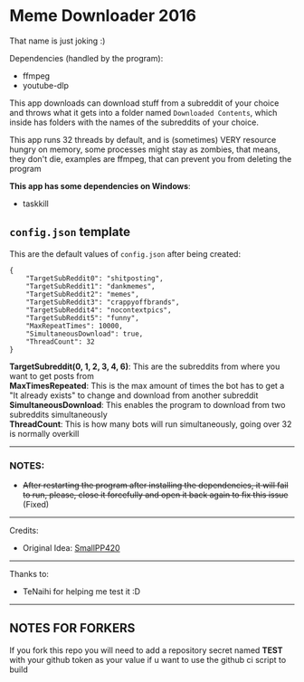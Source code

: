 ﻿# Meme Downloader 2016

That name is just joking :)

Dependencies (handled by the program):

  - ffmpeg
  - youtube-dlp

This app downloads can download stuff from a subreddit of your choice and throws what it gets into a folder named `Downloaded Contents`, which inside has folders with the names of the subreddits of your choice.

This app runs 32 threads by default, and is (sometimes) VERY resource hungry on memory, some processes might stay as zombies, that means, they don't die, examples are ffmpeg, that can prevent you from deleting the program 

**This app has some dependencies on Windows**: 

  - taskkill

## `config.json` template

This are the default values of `config.json` after being created:

```
{
	"TargetSubReddit0": "shitposting",
	"TargetSubReddit1": "dankmemes",
	"TargetSubReddit2": "memes",
	"TargetSubReddit3": "crappyoffbrands",
	"TargetSubReddit4": "nocontextpics",
	"TargetSubReddit5": "funny",
	"MaxRepeatTimes": 10000,
	"SimultaneousDownload": true,
	"ThreadCount": 32
}
```
**TargetSubreddit(0, 1, 2, 3, 4, 6)**: This are the subreddits from where you want to get posts from <br>
**MaxTimesRepeated**: This is the max amount of times the bot has to get a "It already exists" to change and download from another subreddit<br>
**SimultaneousDownload**: This enables the program to download from two subreddits simultaneously<br>
**ThreadCount**: This is how many bots will run simultaneously, going over 32 is normally overkill

------------------

### **NOTES**:

 - ~~After restarting the program after installing the dependencies, it will fail to run, please, close it forcefully and open it back again to fix this issue~~ (Fixed)

------------------

Credits:

  - Original Idea: [SmallPP420](https://github.com/SmallPP420)

------------------

Thanks to: 

  - TeNaihi for helping me test it :D

------------------


## NOTES FOR FORKERS

If you fork this repo you will need to add a repository secret named **TEST** with your github token as your value if u want to use the github ci script to build
